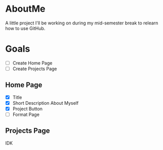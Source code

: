 # AboutMe
 A little project I'll be working on during my mid-semester break to relearn how to use GitHub.

# Goals
- [ ] Create Home Page
- [ ] Create Projects Page

## Home Page
- [x] Title
- [x] Short Description About Myself
- [x] Project Button
- [ ] Format Page

## Projects Page
IDK

